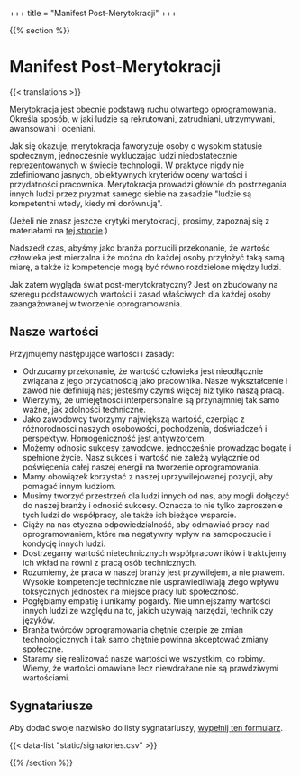 +++
title = "Manifest Post-Merytokracji"
+++

{{% section %}}

# Manifest Post-Merytokracji

{{< translations >}}

Merytokracja jest obecnie podstawą ruchu otwartego oprogramowania. Określa sposób, w jaki ludzie są rekrutowani, zatrudniani, utrzymywani, awansowani i oceniani.

Jak się okazuje, merytokracja faworyzuje osoby o wysokim statusie społecznym, jednocześnie wykluczając ludzi niedostatecznie reprezentowanych w świecie technologii. W praktyce nigdy nie zdefiniowano jasnych, obiektywnych kryteriów oceny wartości i przydatności pracownika. Merytokracja prowadzi głównie do postrzegania innych ludzi przez pryzmat samego siebie na zasadzie "ludzie są kompetentni wtedy, kiedy mi dorównują".

(Jeżeli nie znasz jeszcze krytyki merytokracji, prosimy, zapoznaj się z materiałami na <a href="/meritocracy/">tej stronie</a>.)

Nadszedł czas, abyśmy jako branża porzucili przekonanie, że wartość człowieka jest mierzalna i że można do każdej osoby przyłożyć taką samą miarę, a także iż kompetencje mogą być równo rozdzielone między ludzi.

Jak zatem wygląda świat post-merytokratyczny? Jest on zbudowany na szeregu podstawowych wartości i zasad właściwych dla każdej osoby zaangażowanej w tworzenie oprogramowania. 

## Nasze wartości

Przyjmujemy następujące wartości i zasady:

* Odrzucamy przekonanie, że wartość człowieka jest nieodłącznie związana z jego przydatnością jako pracownika. Nasze wykształcenie i zawód nie definiują nas; jesteśmy czymś więcej niż tylko naszą pracą.
* Wierzymy, że umiejętności interpersonalne są przynajmniej tak samo ważne, jak zdolności techniczne.
* Jako zawodowcy tworzymy największą wartość, czerpiąc z różnorodności naszych osobowości, pochodzenia, doświadczeń i perspektyw. Homogeniczność jest antywzorcem.
* Możemy odnosic sukcesy zawodowe. jednocześnie prowadząc bogate i spełnione życie. Nasz sukces i wartość nie zależą wyłącznie od poświęcenia całej naszej energii na tworzenie oprogramowania.
* Mamy obowiązek korzystać z naszej uprzywilejowanej pozycji, aby pomagać innym ludziom.
* Musimy tworzyć przestrzeń dla ludzi innych od nas, aby mogli dołączyć do naszej branży i odnosić sukcesy. Oznacza to nie tylko zaproszenie tych ludzi do współpracy, ale także ich bieżące wsparcie.
* Ciąży na nas etyczna odpowiedzialność, aby odmawiać pracy nad oprogramowaniem, które ma negatywny wpływ na samopoczucie i kondycję innych ludzi.
* Dostrzegamy wartość nietechnicznych współpracowników i traktujemy ich wkład na równi z pracą osób technicznych.
* Rozumiemy, że praca w naszej branży jest przywilejem, a nie prawem. Wysokie kompetencje techniczne nie usprawiedliwiają złego wpływu toksycznych jednostek na miejsce pracy lub społeczność.
* Pogłębiamy empatię i unikamy pogardy. Nie umniejszamy wartości innych ludzi ze względu na to, jakich używają narzędzi, technik czy języków. 
* Branża twórców oprogramowania chętnie czerpie ze zmian technologicznych i tak samo chętnie powinna akceptować zmiany społeczne.
* Staramy się realizować nasze wartości we wszystkim, co robimy. Wiemy, że wartości omawiane lecz niewdrażane nie są prawdziwymi wartościami.

## Sygnatariusze

<p class="callout">
  Aby dodać swoje nazwisko do listy sygnatariuszy, <a href="https://goo.gl/forms/9JT45K1iuKcBSPFj2">wypełnij ten formularz</a>.
</p>

{{< data-list "static/signatories.csv" >}}

{{% /section %}}
